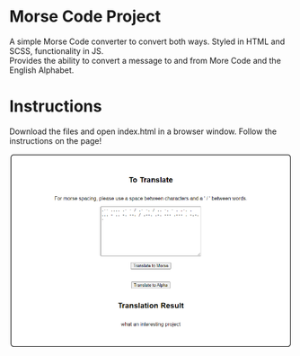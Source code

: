 # Morse Code Project

A simple Morse Code converter to convert both ways. Styled in HTML and SCSS, functionality in JS.  
Provides the ability to convert a message to and from More Code and the English Alphabet.

# Instructions

Download the files and open index.html in a browser window. Follow the instructions on the page!

![Project Image](./project_image.png)
